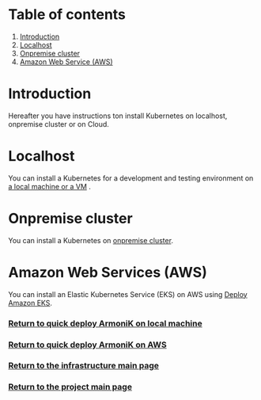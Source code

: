 # Table of contents

1. [Introduction](#introduction)
2. [Localhost](#localhost)
3. [Onpremise cluster](#onpremise-cluster)
4. [Amazon Web Service (AWS)](#amazon-web-services-aws)

# Introduction

Hereafter you have instructions ton install Kubernetes on localhost, onpremise cluster or on Cloud.

# Localhost

You can install a Kubernetes for a development and testing environment
on [a local machine or a VM](../../quick-deploy/localhost/docs/k3s.md)
.

# Onpremise cluster

You can install a Kubernetes on [onpremise cluster](cluster/README.md).

# Amazon Web Services (AWS)

You can install an Elastic Kubernetes Service (EKS) on AWS using [Deploy Amazon EKS](../../quick-deploy/aws/README.md).

### [Return to quick deploy ArmoniK on local machine](../../quick-deploy/localhost/README.md)

### [Return to quick deploy ArmoniK on AWS](../../quick-deploy/aws/README.md)

### [Return to the infrastructure main page](../../README.md)

### [Return to the project main page](../../../README.md)
